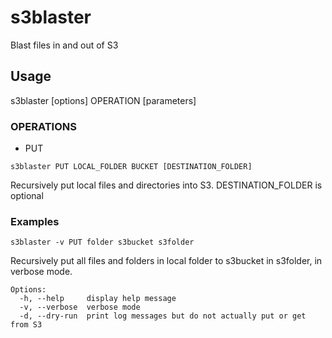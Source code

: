 # s3blaster

Blast files in and out of S3

## Usage

s3blaster [options] OPERATION [parameters]

### OPERATIONS
 - PUT

```
s3blaster PUT LOCAL_FOLDER BUCKET [DESTINATION_FOLDER]
```

Recursively put local files and directories into S3. DESTINATION_FOLDER is optional

### Examples
```shell
s3blaster -v PUT folder s3bucket s3folder
```
Recursively put all files and folders in local folder to s3bucket in s3folder, in verbose mode.

```
Options:
  -h, --help     display help message
  -v, --verbose  verbose mode
  -d, --dry-run  print log messages but do not actually put or get from S3
```
